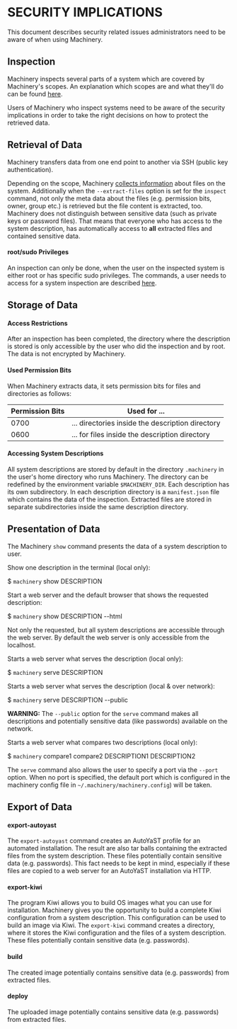# SECURITY IMPLICATIONS
This document describes security related issues administrators need to be aware of when using
Machinery.

## Inspection
Machinery inspects several parts of a system which are covered by Machinery's scopes. An
explanation which scopes are and what they'll do can be found
[here](machinery_main_scopes.1/index.html).

Users of Machinery who inspect systems need to be aware of the security implications in order
to take the right decisions on how to protect the retrieved data.

## Retrieval of Data
Machinery transfers data from one end point to another via SSH (public key authentication).

Depending on the scope, Machinery [collects information](machinery_main_scopes.1/index.html)
about files on the system. Additionally when the `--extract-files` option is set for the `inspect`
command, not only the meta data about the files (e.g. permission bits, owner, group etc.) is
retrieved but the file content is extracted, too. Machinery does not distinguish between sensitive
data (such as private keys or password files). That means that everyone who has access to the
system description, has automatically access to **all** extracted files and contained sensitive
data.

#### root/sudo Privileges
An inspection can only be done, when the user on the inspected system is either root or has
specific sudo privileges. The commands, a user needs to access for a system inspection are
described [here](machinery-inspect.1/index.html#prerequisites).

## Storage of Data
#### Access Restrictions
After an inspection has been completed, the directory where the description is stored is only
accessible by the user who did the inspection and by root. The data is not encrypted by Machinery.

#### Used Permission Bits
When Machinery extracts data, it sets permission bits for files and directories as follows:

| Permission Bits | Used for ...                                     |
| --------------- | ------------------------------------------------ |
| 0700            | ... directories inside the description directory |
| 0600            | ... for files inside the description directory   |

#### Accessing System Descriptions
All system descriptions are stored by default in the directory `.machinery` in the user's home
directory who runs Machinery. The directory can be redefined by the environment variable
`$MACHINERY_DIR`. Each description has its own subdirectory. In each description directory is a
`manifest.json` file which contains the data of the inspection. Extracted files are stored in
separate subdirectories inside the same description directory.

## Presentation of Data
The Machinery `show` command presents the data of a system description to user. 

Show one description in the terminal (local only):

$ `machinery` show DESCRIPTION

Start a web server and the default browser that shows the requested description: 

$ `machinery` show DESCRIPTION --html

Not only the requested, but all system descriptions are accessible through the web server.
By default the web server is only accessible from the localhost.

Starts a web server what serves the description (local only):

$ `machinery` serve DESCRIPTION

Starts a web server what serves the description (local & over network):

$ `machinery` serve DESCRIPTION --public

**WARNING:** The `--public` option for the `serve` command makes all descriptions  and
potentially sensitive data (like passwords) available on the network.

Starts a web server what compares two descriptions (local only):

$ `machinery` compare1 compare2 DESCRIPTION1 DESCRIPTION2

The `serve` command also allows the user to specify a port via the `--port` option. When no port
is specified, the default port which is configured in the machinery config file in
`~/.machinery/machinery.config`) will be taken.

## Export of Data
#### export-autoyast
The `export-autoyast` command creates an AutoYaST profile for an automated installation. The result
are also tar balls containing the extracted files from the system description. These files
potentially contain sensitive data (e.g. passwords). This fact needs to be kept in mind, especially
if these files are copied to a web server for an AutoYaST installation via HTTP.

#### export-kiwi
The program Kiwi allows you to build OS images what you can use for installation. Machinery gives
you the opportunity to build a complete Kiwi configuration from a system description. This
configuration can be used to build an image via Kiwi. The `export-kiwi` command creates a
directory, where it stores the Kiwi configuration and the files of a system description. These
files potentially contain sensitive data (e.g. passwords).

#### build
The created image potentially contains sensitive data (e.g. passwords) from extracted files.

#### deploy
The uploaded image potentially contains sensitive data (e.g. passwords) from extracted files.
